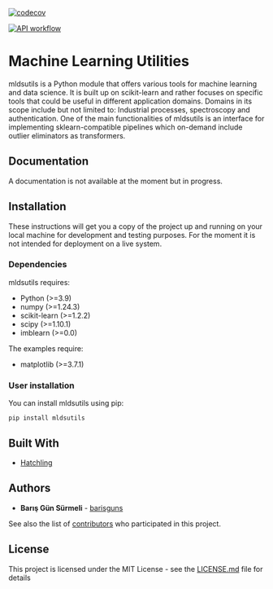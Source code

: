 [![codecov](https://codecov.io/github/barisguns/MachineLearningUtils/branch/master/graph/badge.svg?token=UC2CQMEXQR)](https://codecov.io/github/barisguns/MachineLearningUtils)

[![API workflow](https://github.com/barisguns/MachineLearningUtils/actions/workflows/codecov_update.yml/badge.svg)](https://github.com/barisguns/MachineLearningUtils/actions/workflows/codecov_update.yml)

# Machine Learning Utilities

mldsutils is a Python module that offers various tools for machine learning and data science.
It is built up on scikit-learn and rather focuses on specific tools that could be useful in different application domains.
Domains in its scope include but not limited to: Industrial processes, spectroscopy and authentication.
One of the main functionalities of mldsutils is an interface for implementing sklearn-compatible pipelines which on-demand include outlier eliminators as transformers.

## Documentation

A documentation is not available at the moment but in progress. 

## Installation

These instructions will get you a copy of the project up and running on your local machine for development and testing purposes. For the moment it is not intended for deployment on a live system.

### Dependencies

mldsutils requires:

- Python (>=3.9)
- numpy (>=1.24.3)
- scikit-learn (>=1.2.2)
- scipy (>=1.10.1)
- imblearn (>=0.0)

The examples require:
- matplotlib (>=3.7.1)

### User installation

You can install mldsutils using pip:
```
pip install mldsutils
```

## Built With

* [Hatchling](https://hatch.pypa.io/latest/config/build/) 

## Authors

* **Barış Gün Sürmeli** - [barisguns](https://github.com/barisguns)

See also the list of [contributors](https://github.com/your/project/contributors) who participated in this project.

## License

This project is licensed under the MIT License - see the [LICENSE.md](LICENSE.md) file for details
